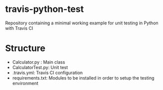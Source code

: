 # travis-python-test
Repository containing a minimal working example for unit testing in Python with Travis CI

# Structure
- Calculator.py : Main class
- CalculatorTest.py: Unit test
- .travis.yml: Travis CI configuration
- requirements.txt: Modules to be installed in order to setup the testing environment
